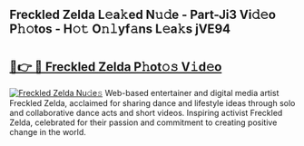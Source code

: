## Freckled Zelda L𝚎a𝚔ed N𝚞𝚍e - Part-Ji3 Vi𝚍𝚎o P𝚑𝚘tos - H𝚘𝚝 O𝚗𝚕yf𝚊ns L𝚎a𝚔s jVE94

# <h2><a href="http://kfa9uh1.oniu.top/?m=Freckled+Zelda">🔗👉 🔴 Freckled Zelda P𝚑ot𝚘𝚜 V𝚒d𝚎o</a></h2>

[![Freckled Zelda Nu𝚍e𝚜](https://i.imgur.com/0qMVB7G.gif)](http://kfa9uh1.oniu.top/?m=Freckled+Zelda)
Web-based entertainer and digital media artist Freckled Zelda, acclaimed for sharing dance and lifestyle ideas through solo and collaborative dance acts and short videos. Inspiring activist Freckled Zelda, celebrated for their passion and commitment to creating positive change in the world.  

